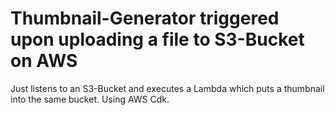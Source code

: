 # Thumbnail-Generator triggered upon uploading a file to S3-Bucket on AWS

Just listens to an S3-Bucket and executes a Lambda which puts a thumbnail into the same bucket.
Using AWS Cdk.
